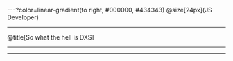 ---?color=linear-gradient(to right, #000000, #434343)
@size[24px](JS Developer)

---

@title[So what the hell is DXS]

<!--
Tip! Get started with this template as follows:
Step 1. Delete the contents of this PITCHME.md file.
Step 2. Start adding your own custom slide content.
Step 3. Copy slide markdown snippets from template/md directory as needed.
-->

---

---

